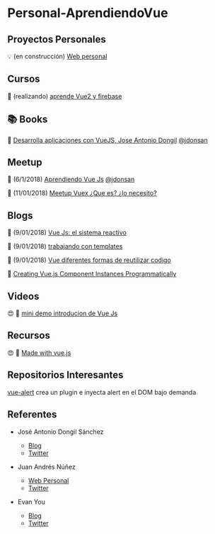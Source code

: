 # Personal-AprendiendoVue

## Proyectos Personales

:bulb: (en construcción) [Web personal](http://strigo.es/)

## Cursos

:movie_camera: (realizando) [aprende Vue2 y firebase](https://wmedia.teachable.com/p/aprende-vue2-y-firebase-paso-a-paso)

## :books: Books

:blue_book: [Desarrolla aplicaciones con VueJS, Jose Antonio Dongil](https://www.gitbook.com/book/jdonsan/desarrolla-aplicaciones-con-vuejs/details)   [@jdonsan](https://twitter.com/jdonsan?lang=es)

## Meetup

:movie_camera: (6/1/2018) [Aprendiendo Vue Js](https://www.youtube.com/watch?v=7ftXSVWOwcg&feature=youtu.be)  [@jdonsan](https://twitter.com/jdonsan?lang=es)

:movie_camera: (11/01/2018) [Meetup Vuex ¿Que es? ¿lo necesito?](https://www.youtube.com/watch?v=zC51h2jU0n4)

## Blogs

:page_facing_up: (9/01/2018) [Vue Js: el sistema reactivo](https://elabismodenull.wordpress.com/2017/09/12/vuejs-el-sistema-reactivo/)

:page_facing_up: (9/01/2018) [trabajando con templates](https://elabismodenull.wordpress.com/2017/04/25/vuejs-trabajando-con-templates/)

:page_facing_up: (9/01/2018) [Vue diferentes formas de reutilizar codigo](https://elabismodenull.wordpress.com/2017/08/29/vuejs-diferentes-formas-de-reutilizar-codigo/)

:page_facing_up: [Creating Vue.js Component Instances Programmatically](https://css-tricks.com/creating-vue-js-component-instances-programmatically/)

## Videos

😍 :movie_camera: [mini demo introducion de Vue Js](https://player.vimeo.com/video/247494684)

## Recursos

😍 :page_facing_up: [Made with vue.js](https://madewithvuejs.com/)

## Repositorios Interesantes

[vue-alert](https://github.com/ElemeFE/vue-alert)  crea un plugin e inyecta alert en el DOM bajo demanda

## Referentes

- José Antonio Dongil Sánchez

  - [Blog](https://elabismodenull.wordpress.com/)
  - [Twitter](https://twitter.com/jdonsan)

- Juan Andrés Núñez

  - [Web Personal](http://wmedia.es/)
  - [Twitter](https://twitter.com/juanwmedia)

- Evan You 

  - [Blog](http://blog.evanyou.me/)
  - [Twitter](https://twitter.com/youyuxi)

